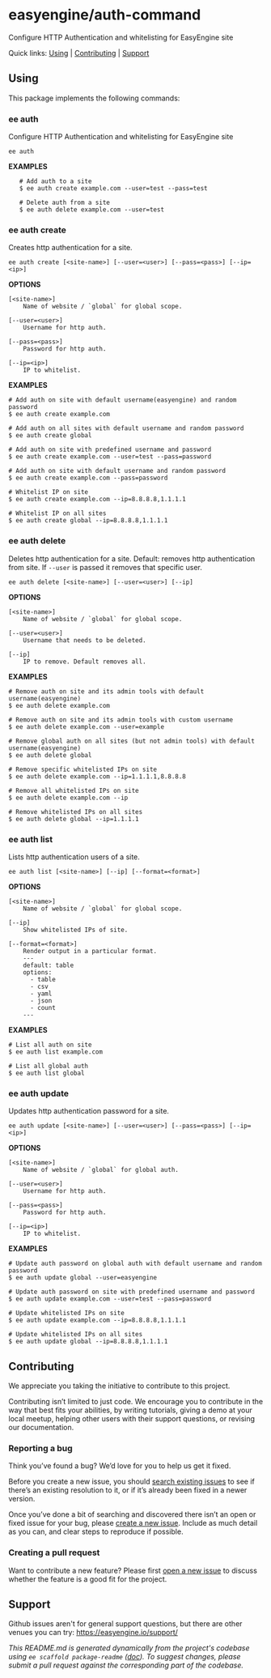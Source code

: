 easyengine/auth-command
=======================

Configure HTTP Authentication and whitelisting for EasyEngine site



Quick links: [Using](#using) | [Contributing](#contributing) | [Support](#support)

## Using

This package implements the following commands:

### ee auth

Configure HTTP Authentication and whitelisting for EasyEngine site

~~~
ee auth
~~~

**EXAMPLES**

       # Add auth to a site
       $ ee auth create example.com --user=test --pass=test

       # Delete auth from a site
       $ ee auth delete example.com --user=test



### ee auth create

Creates http authentication for a site.

~~~
ee auth create [<site-name>] [--user=<user>] [--pass=<pass>] [--ip=<ip>]
~~~

**OPTIONS**

	[<site-name>]
		Name of website / `global` for global scope.

	[--user=<user>]
		Username for http auth.

	[--pass=<pass>]
		Password for http auth.

	[--ip=<ip>]
		IP to whitelist.

**EXAMPLES**

    # Add auth on site with default username(easyengine) and random password
    $ ee auth create example.com

    # Add auth on all sites with default username and random password
    $ ee auth create global

    # Add auth on site with predefined username and password
    $ ee auth create example.com --user=test --pass=password

    # Add auth on site with default username and random password
    $ ee auth create example.com --pass=password

    # Whitelist IP on site
    $ ee auth create example.com --ip=8.8.8.8,1.1.1.1

    # Whitelist IP on all sites
    $ ee auth create global --ip=8.8.8.8,1.1.1.1



### ee auth delete

Deletes http authentication for a site. Default: removes http authentication from site. If `--user` is passed it removes that specific user.

~~~
ee auth delete [<site-name>] [--user=<user>] [--ip]
~~~

**OPTIONS**

	[<site-name>]
		Name of website / `global` for global scope.

	[--user=<user>]
		Username that needs to be deleted.

	[--ip]
		IP to remove. Default removes all.

**EXAMPLES**

    # Remove auth on site and its admin tools with default username(easyengine)
    $ ee auth delete example.com

    # Remove auth on site and its admin tools with custom username
    $ ee auth delete example.com --user=example

    # Remove global auth on all sites (but not admin tools) with default username(easyengine)
    $ ee auth delete global

    # Remove specific whitelisted IPs on site
    $ ee auth delete example.com --ip=1.1.1.1,8.8.8.8

    # Remove all whitelisted IPs on site
    $ ee auth delete example.com --ip

    # Remove whitelisted IPs on all sites
    $ ee auth delete global --ip=1.1.1.1



### ee auth list

Lists http authentication users of a site.

~~~
ee auth list [<site-name>] [--ip] [--format=<format>]
~~~

**OPTIONS**

	[<site-name>]
		Name of website / `global` for global scope.

	[--ip]
		Show whitelisted IPs of site.

	[--format=<format>]
		Render output in a particular format.
		---
		default: table
		options:
		  - table
		  - csv
		  - yaml
		  - json
		  - count
		---

**EXAMPLES**

    # List all auth on site
    $ ee auth list example.com

    # List all global auth
    $ ee auth list global



### ee auth update

Updates http authentication password for a site.

~~~
ee auth update [<site-name>] [--user=<user>] [--pass=<pass>] [--ip=<ip>]
~~~

**OPTIONS**

	[<site-name>]
		Name of website / `global` for global auth.

	[--user=<user>]
		Username for http auth.

	[--pass=<pass>]
		Password for http auth.

	[--ip=<ip>]
		IP to whitelist.

**EXAMPLES**

    # Update auth password on global auth with default username and random password
    $ ee auth update global --user=easyengine

    # Update auth password on site with predefined username and password
    $ ee auth update example.com --user=test --pass=password

    # Update whitelisted IPs on site
    $ ee auth update example.com --ip=8.8.8.8,1.1.1.1

    # Update whitelisted IPs on all sites
    $ ee auth update global --ip=8.8.8.8,1.1.1.1

## Contributing

We appreciate you taking the initiative to contribute to this project.

Contributing isn’t limited to just code. We encourage you to contribute in the way that best fits your abilities, by writing tutorials, giving a demo at your local meetup, helping other users with their support questions, or revising our documentation.

### Reporting a bug

Think you’ve found a bug? We’d love for you to help us get it fixed.

Before you create a new issue, you should [search existing issues](https://github.com/easyengine/auth-command/issues?q=label%3Abug%20) to see if there’s an existing resolution to it, or if it’s already been fixed in a newer version.

Once you’ve done a bit of searching and discovered there isn’t an open or fixed issue for your bug, please [create a new issue](https://github.com/easyengine/auth-command/issues/new). Include as much detail as you can, and clear steps to reproduce if possible.

### Creating a pull request

Want to contribute a new feature? Please first [open a new issue](https://github.com/easyengine/auth-command/issues/new) to discuss whether the feature is a good fit for the project.

## Support

Github issues aren't for general support questions, but there are other venues you can try: https://easyengine.io/support/


*This README.md is generated dynamically from the project's codebase using `ee scaffold package-readme` ([doc](https://github.com/EasyEngine/scaffold-command)). To suggest changes, please submit a pull request against the corresponding part of the codebase.*
